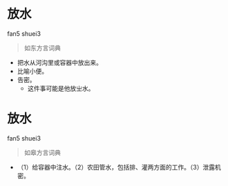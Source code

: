# 放水
fan5 shuei3
> 如东方言词典
- 把水从河沟里或容器中放出来。
- 比喻小便。
- 告密。
  - 这件事可能是他放㞢水。

# 放水
fan5 shuei3
> 如皋方言词典
- （1）给容器中注水。（2）农田管水，包括排、灌两方面的工作。（3）泄露机密。
